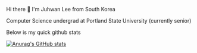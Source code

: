 Hi there 👋 I'm Juhwan Lee from South Korea

Computer Science undergrad at Portland State University (currently senior)


Below is my quick github stats

[![Anurag's GitHub stats](https://github-readme-stats.vercel.app/api?username=juroc95)](https://github.com/anuraghazra/github-readme-stats)

